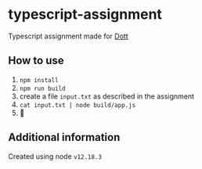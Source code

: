 # typescript-assignment

Typescript assignment made for [Dott](ridedott.com)

## How to use
1. `npm install`
2. `npm run build`
3. create a file `input.txt` as described in the assignment
4. `cat input.txt | node build/app.js`
5. 🎉

## Additional information
Created using node `v12.18.3`
